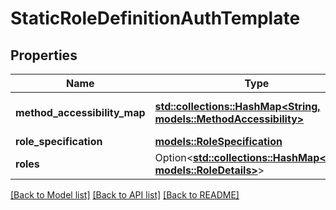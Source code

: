 # StaticRoleDefinitionAuthTemplate

## Properties

Name | Type | Description | Notes
------------ | ------------- | ------------- | -------------
**method_accessibility_map** | [**std::collections::HashMap<String, models::MethodAccessibility>**](MethodAccessibility.md) | A map from a method identifier to MethodAccessibility | 
**role_specification** | [**models::RoleSpecification**](RoleSpecification.md) |  | 
**roles** | Option<[**std::collections::HashMap<String, models::RoleDetails>**](RoleDetails.md)> | A map from role name to role details | [optional]

[[Back to Model list]](../README.md#documentation-for-models) [[Back to API list]](../README.md#documentation-for-api-endpoints) [[Back to README]](../README.md)


